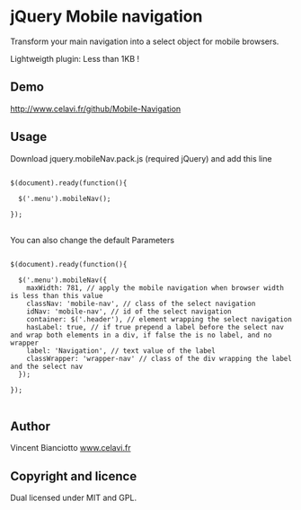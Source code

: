 <h1>jQuery Mobile navigation</h1>
Transform your main navigation into a select object for mobile browsers.

Lightweigth plugin: Less than 1KB !

<h2>Demo</h2>

http://www.celavi.fr/github/Mobile-Navigation

<h2>Usage</h2>

Download jquery.mobileNav.pack.js (required jQuery) and add this line

<pre>
<code>
$(document).ready(function(){
  
  $('.menu').mobileNav();
  
});
</code>
</pre>

You can also change the default Parameters

<pre>
<code>
$(document).ready(function(){

  $('.menu').mobileNav({
    maxWidth: 781, // apply the mobile navigation when browser width is less than this value
    classNav: 'mobile-nav', // class of the select navigation
    idNav: 'mobile-nav', // id of the select navigation
    container: $('.header'), // element wrapping the select navigation
    hasLabel: true, // if true prepend a label before the select nav and wrap both elements in a div, if false the is no label, and no wrapper
    label: 'Navigation', // text value of the label
    classWrapper: 'wrapper-nav' // class of the div wrapping the label and the select nav
  });

});
</code>
</pre>

<h2>Author</h2>

Vincent Bianciotto
www.celavi.fr

<h2>Copyright and licence</h2>

Dual licensed under MIT and GPL.